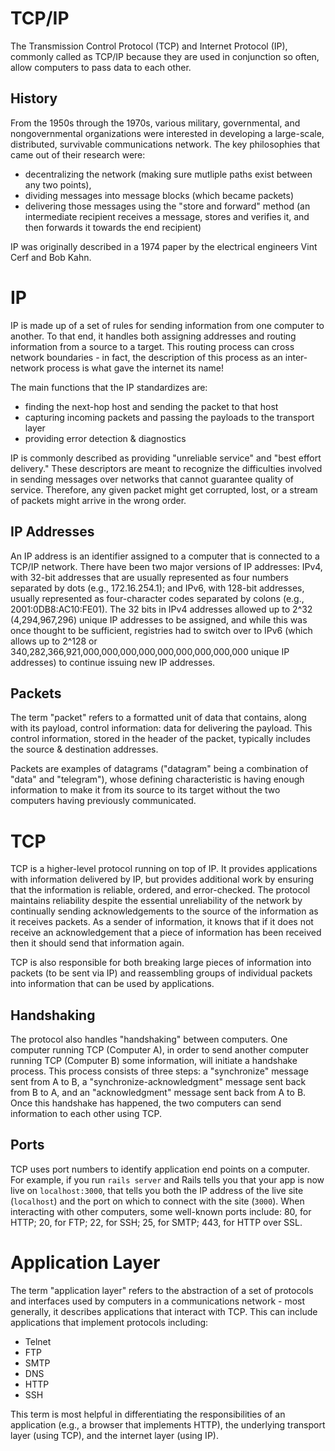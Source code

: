 # TCP/IP

The Transmission Control Protocol (TCP) and Internet Protocol (IP), commonly called as TCP/IP because they are used in conjunction so often, allow computers to pass data to each other.

## History

From the 1950s through the 1970s, various military, governmental, and nongovernmental organizations were interested in developing a large-scale, distributed, survivable communications network. The key philosophies that came out of their research were:
+ decentralizing the network (making sure mutliple paths exist between any two points), 
+ dividing messages into message blocks (which became packets)
+ delivering those messages using the "store and forward" method (an intermediate recipient receives a message, stores and verifies it, and then forwards it towards the end recipient)

IP was originally described in a 1974 paper by the electrical engineers Vint Cerf and Bob Kahn.

# IP

IP is made up of a set of rules for sending information from one computer to another. To that end, it handles both assigning addresses and routing information from a source to a target. This routing process can cross network boundaries - in fact, the description of this process as an inter-network process is what gave the internet its name!

The main functions that the IP standardizes are:
+ finding the next-hop host and sending the packet to that host
+ capturing incoming packets and passing the payloads to the transport layer
+ providing error detection & diagnostics

IP is commonly described as providing "unreliable service" and "best effort delivery." These descriptors are meant to recognize the difficulties involved in sending messages over networks that cannot guarantee quality of service. Therefore, any given packet might get corrupted, lost, or a stream of packets might arrive in the wrong order.

## IP Addresses

An IP address is an identifier assigned to a computer that is connected to a TCP/IP network. There have been two major versions of IP addresses: IPv4, with 32-bit addresses that are usually represented as four numbers separated by dots (e.g., 172.16.254.1); and IPv6, with 128-bit addresses, usually represented as four-character codes separated by colons (e.g., 2001:0DB8:AC10:FE01). The 32 bits in IPv4 addresses allowed up to 2^32 (4,294,967,296) unique IP addresses to be assigned, and while this was once thought to be sufficient, registries had to switch over to IPv6 (which allows up to 2^128 or 340,282,366,921,000,000,000,000,000,000,000,000,000 unique IP addresses) to continue issuing new IP addresses.

## Packets

The term "packet" refers to a formatted unit of data that contains, along with its payload, control information: data for delivering the payload. This control information, stored in the header of the packet, typically includes the source & destination addresses.

Packets are examples of datagrams ("datagram" being a combination of "data" and "telegram"), whose defining characteristic is having enough information to make it from its source to its target without the two computers having previously communicated.

# TCP

TCP is a higher-level protocol running on top of IP. It provides applications with information delivered by IP, but provides additional work by ensuring that the information is reliable, ordered, and error-checked. The protocol maintains reliability despite the essential unreliability of the network by continually sending acknowledgements to the source of the information as it receives packets. As a sender of information, it knows that if it does not receive an acknowledgement that a piece of information has been received then it should send that information again. 

TCP is also responsible for both breaking large pieces of information into packets (to be sent via IP) and reassembling groups of individual packets into information that can be used by applications.

## Handshaking

The protocol also handles "handshaking" between computers. One computer running TCP (Computer A), in order to send another computer running TCP (Computer B) some information, will initiate a handshake process. This process consists of three steps: a "synchronize" message sent from A to B, a "synchronize-acknowledgment" message sent back from B to A, and an "acknowledgment" message sent back from A to B. Once this handshake has happened, the two computers can send information to each other using TCP.

## Ports

TCP uses port numbers to identify application end points on a computer. For example, if you run `rails server` and Rails tells you that your app is now live on `localhost:3000`, that tells you both the IP address of the live site (`localhost`) and the port on which to connect with the site (`3000`). When interacting with other computers, some well-known ports include: 80, for HTTP; 20, for FTP; 22, for SSH; 25, for SMTP; 443, for HTTP over SSL.

# Application Layer

The term "application layer" refers to the abstraction of a set of protocols and interfaces used by computers in a communications network - most generally, it describes applications that interact with TCP. This can include applications that implement protocols including:
+ Telnet
+ FTP
+ SMTP
+ DNS
+ HTTP
+ SSH

This term is most helpful in differentiating the responsibilities of an application (e.g., a browser that implements HTTP), the underlying transport layer (using TCP), and the internet layer (using IP).
